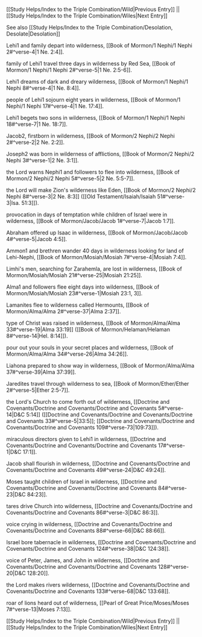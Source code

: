 [[Study Helps/Index to the Triple Combination/Wild|Previous Entry]]  ||  [[Study Helps/Index to the Triple Combination/Wiles|Next Entry]]

 See also [[Study Helps/Index to the Triple Combination/Desolation, Desolate|Desolation]]

 Lehi1 and family depart into wilderness, [[Book of Mormon/1 Nephi/1 Nephi 2#^verse-4|1 Ne. 2:4]].

 family of Lehi1 travel three days in wilderness by Red Sea, [[Book of Mormon/1 Nephi/1 Nephi 2#^verse-5|1 Ne. 2:5-6]].

 Lehi1 dreams of dark and dreary wilderness, [[Book of Mormon/1 Nephi/1 Nephi 8#^verse-4|1 Ne. 8:4]].

 people of Lehi1 sojourn eight years in wilderness, [[Book of Mormon/1 Nephi/1 Nephi 17#^verse-4|1 Ne. 17:4]].

 Lehi1 begets two sons in wilderness, [[Book of Mormon/1 Nephi/1 Nephi 18#^verse-7|1 Ne. 18:7]].

 Jacob2, firstborn in wilderness, [[Book of Mormon/2 Nephi/2 Nephi 2#^verse-2|2 Ne. 2:2]].

 Joseph2 was born in wilderness of afflictions, [[Book of Mormon/2 Nephi/2 Nephi 3#^verse-1|2 Ne. 3:1]].

 the Lord warns Nephi1 and followers to flee into wilderness, [[Book of Mormon/2 Nephi/2 Nephi 5#^verse-5|2 Ne. 5:5-7]].

 the Lord will make Zion's wilderness like Eden, [[Book of Mormon/2 Nephi/2 Nephi 8#^verse-3|2 Ne. 8:3]] ([[Old Testament/Isaiah/Isaiah 51#^verse-3|Isa. 51:3]]).

 provocation in days of temptation while children of Israel were in wilderness, [[Book of Mormon/Jacob/Jacob 1#^verse-7|Jacob 1:7]].

 Abraham offered up Isaac in wilderness, [[Book of Mormon/Jacob/Jacob 4#^verse-5|Jacob 4:5]].

 Ammon1 and brethren wander 40 days in wilderness looking for land of Lehi-Nephi, [[Book of Mormon/Mosiah/Mosiah 7#^verse-4|Mosiah 7:4]].

 Limhi's men, searching for Zarahemla, are lost in wilderness, [[Book of Mormon/Mosiah/Mosiah 21#^verse-25|Mosiah 21:25]].

 Alma1 and followers flee eight days into wilderness, [[Book of Mormon/Mosiah/Mosiah 23#^verse-1|Mosiah 23:1, 3]].

 Lamanites flee to wilderness called Hermounts, [[Book of Mormon/Alma/Alma 2#^verse-37|Alma 2:37]].

 type of Christ was raised in wilderness, [[Book of Mormon/Alma/Alma 33#^verse-19|Alma 33:19]] ([[Book of Mormon/Helaman/Helaman 8#^verse-14|Hel. 8:14]]).

 pour out your souls in your secret places and wilderness, [[Book of Mormon/Alma/Alma 34#^verse-26|Alma 34:26]].

 Liahona prepared to show way in wilderness, [[Book of Mormon/Alma/Alma 37#^verse-39|Alma 37:39]].

 Jaredites travel through wilderness to sea, [[Book of Mormon/Ether/Ether 2#^verse-5|Ether 2:5-7]].

 the Lord's Church to come forth out of wilderness, [[Doctrine and Covenants/Doctrine and Covenants/Doctrine and Covenants 5#^verse-14|D&C 5:14]] ([[Doctrine and Covenants/Doctrine and Covenants/Doctrine and Covenants 33#^verse-5|33:5]]; [[Doctrine and Covenants/Doctrine and Covenants/Doctrine and Covenants 109#^verse-73|109:73]]).

 miraculous directors given to Lehi1 in wilderness, [[Doctrine and Covenants/Doctrine and Covenants/Doctrine and Covenants 17#^verse-1|D&C 17:1]].

 Jacob shall flourish in wilderness, [[Doctrine and Covenants/Doctrine and Covenants/Doctrine and Covenants 49#^verse-24|D&C 49:24]].

 Moses taught children of Israel in wilderness, [[Doctrine and Covenants/Doctrine and Covenants/Doctrine and Covenants 84#^verse-23|D&C 84:23]].

 tares drive Church into wilderness, [[Doctrine and Covenants/Doctrine and Covenants/Doctrine and Covenants 86#^verse-3|D&C 86:3]].

 voice crying in wilderness, [[Doctrine and Covenants/Doctrine and Covenants/Doctrine and Covenants 88#^verse-66|D&C 88:66]].

 Israel bore tabernacle in wilderness, [[Doctrine and Covenants/Doctrine and Covenants/Doctrine and Covenants 124#^verse-38|D&C 124:38]].

 voice of Peter, James, and John in wilderness, [[Doctrine and Covenants/Doctrine and Covenants/Doctrine and Covenants 128#^verse-20|D&C 128:20]].

 the Lord makes rivers wilderness, [[Doctrine and Covenants/Doctrine and Covenants/Doctrine and Covenants 133#^verse-68|D&C 133:68]].

 roar of lions heard out of wilderness, [[Pearl of Great Price/Moses/Moses 7#^verse-13|Moses 7:13]].

[[Study Helps/Index to the Triple Combination/Wild|Previous Entry]]  ||  [[Study Helps/Index to the Triple Combination/Wiles|Next Entry]]
